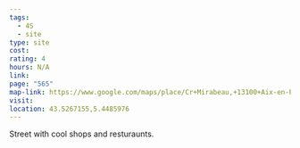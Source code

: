 ```yaml
---
tags:
  - 4S
  - site
type: site
cost: 
rating: 4
hours: N/A
link: 
page: "565"
map-link: https://www.google.com/maps/place/Cr+Mirabeau,+13100+Aix-en-Provence,+France/@43.5264266,5.4472137,19z/data=!4m6!3m5!1s0x12c98d97d11a67cb:0x39efbc9209cf7a83!8m2!3d43.5267188!4d5.4486065!16zL20vMDZ0dDl6?entry=ttu&g_ep=EgoyMDI0MTAwNy4xIKXMDSoASAFQAw%3D%3D
visit: 
location: 43.5267155,5.4485976
---
```

Street with cool shops and resturaunts.
